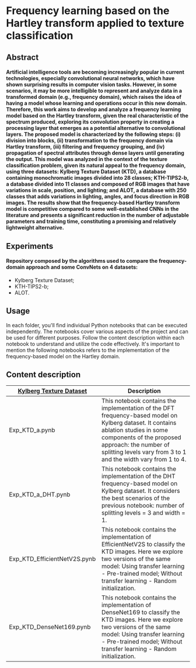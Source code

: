 # Frequency learning based on the Hartley transform applied to texture classification

## Abstract
#### Artificial intelligence tools are becoming increasingly popular in current technologies, especially convolutional neural networks, which have shown surprising results in computer vision tasks. However, in some scenarios, it may be more intelligible to represent and analyze data in a transformed domain (e.g., frequency domain), which raises the idea of having a model whose learning and operations occur in this new domain. Therefore, this work aims to develop and analyze a frequency learning model based on the Hartley transform, given the real characteristic of the spectrum produced, exploring its convolution property in creating a processing layer that emerges as a potential alternative to convolutional layers. The proposed model is characterized by the following steps: (i) division into blocks, (ii) transformation to the frequency domain via Hartley transform, (iii) filtering and frequency grouping, and (iv) propagation of spectral attributes through dense layers until generating the output. This model was analyzed in the context of the texture classification problem, given its natural appeal to the frequency domain, using three datasets: Kylberg Texture Dataset (KTD), a database containing monochromatic images divided into 28 classes; KTH-TIPS2-b, a database divided into 11 classes and composed of RGB images that have variations in scale, position, and lighting; and ALOT, a database with 250 classes that adds variations in lighting, angles, and focus direction in RGB images. The results show that the frequency-based Hartley transform model is competitive compared to some well-established CNNs in the literature and presents a significant reduction in the number of adjustable parameters and training time, constituting a promising and relatively lightweight alternative.

## Experiments
#### Repository composed by the algorithms used to compare the frequency-domain approach and some ConvNets on 4 datasets:
  - Kylberg Texture Dataset;
  - KTH-TIPS2-b;
  - ALOT.

## Usage

In each folder, you'll find individual Python notebooks that can be executed independently. The notebooks cover various aspects of the project and can be used for different purposes. Follow the content description within each notebook to understand and utilize the code effectively. It's important to mention the following notebooks refers to the implementation of the frequency-based model on the Hartley domain.

## Content description

| [Kylberg Texture Dataset](https://kylberg.org/kylberg-texture-dataset-v-1-0/) | Description |
|-------------|-------------|
| Exp_KTD_a.pynb   | This notebook contains the implementation of the DFT frequency-based model on Kylberg dataset. It contains ablation studies in some components of the proposed approach: the number of splitting levels vary from 3 to 1 and the width vary from 1 to 4.|
| Exp_KTD_a_DHT.pynb   | This notebook contains the implementation of the DHT frequency-based model on Kylberg dataset. It considers the best scenarios of the previous notebook: number of splitting levels = 3 and width = 1.|
| Exp_KTD_EfficientNetV2S.pynb    | This notebook contains the implementation of EfficientNetV2S to classify the KTD images. Here we explore two versions of the same model: Using transfer learning - Pre-trained model; Without transfer learning - Random initialization. |
| Exp_KTD_DenseNet169.pynb    | This notebook contains the implementation of DenseNet169 to classify the KTD images. Here we explore two versions of the same model: Using transfer learning - Pre-trained model; Without transfer learning - Random initialization. |


